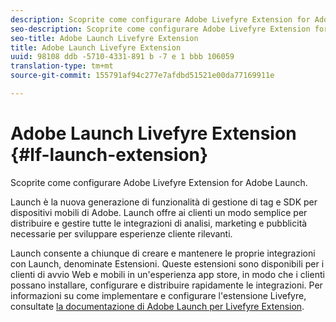 ```yaml
---
description: Scoprite come configurare Adobe Livefyre Extension for Adobe Launch.
seo-description: Scoprite come configurare Adobe Livefyre Extension for Adobe Launch.
seo-title: Adobe Launch Livefyre Extension
title: Adobe Launch Livefyre Extension
uuid: 98108 ddb -5710-4331-891 b -7 e 1 bbb 106059
translation-type: tm+mt
source-git-commit: 155791af94c277e7afdbd51521e00da77169911e

---
```


# Adobe Launch Livefyre Extension {#lf-launch-extension}

Scoprite come configurare Adobe Livefyre Extension for Adobe Launch.

Launch è la nuova generazione di funzionalità di gestione di tag e SDK per dispositivi mobili di Adobe. Launch offre ai clienti un modo semplice per distribuire e gestire tutte le integrazioni di analisi, marketing e pubblicità necessarie per sviluppare esperienze cliente rilevanti.

Launch consente a chiunque di creare e mantenere le proprie integrazioni con Launch, denominate Estensioni. Queste estensioni sono disponibili per i clienti di avvio Web e mobili in un&#39;esperienza app store, in modo che i clienti possano installare, configurare e distribuire rapidamente le integrazioni. Per informazioni su come implementare e configurare l&#39;estensione Livefyre, consultate [la documentazione di Adobe Launch per Livefyre Extension](https://docs.adobelaunch.com/extension-reference/web/adobe-livefyre-extension).